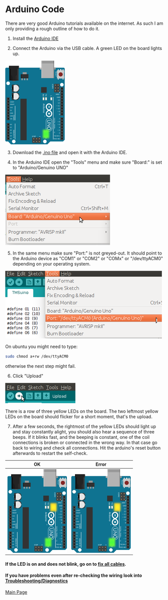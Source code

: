 
# Arduino Code

There are very good Arduino tutorials available on the internet. As such I am only providing a rough outline of how to do it.

1. Install the [Arduino IDE](https://www.arduino.org/)

2. Connect the Arduino via the USB cable. 
  A green LED on the board lights up.
  
  ![Green ON light on Arduino UNO board](../images/board-on.png)

3. Download the [.ino file](../TMSuino/TMSuino.ino) and open it with the Arduino IDE.

4. In the Arduino IDE open the "Tools" menu and make sure "Board:" is set to "Arduino/Genuino UNO"

  ![Tools menu](../images/ide-tools-menu-board.png)
  
5. In the same menu make sure "Port:" is not greyed-out. It should point to the Arduino device as "COM1" or "COM2" or "COMx" or "/dev/ttyACM0" depending on your operating system.

  ![Tools menu](../images/ide-tools-menu-port.png)
  
  On ubuntu you might need to type: 
```bash
sudo chmod a+rw /dev/ttyACM0
```
  otherwise the next step might fail.

6. Click "Upload"

  ![Upload button in Arduino IDE](../images/upload-button.png)
  
  There is a row of three yellow LEDs on the board. The two leftmost yellow LEDs on the board should flicker for a short moment, that's the upload.
  
7. After a few seconds, the rightmost of the yellow LEDs should light up and stay constantly alight, you should also hear a sequence of three beeps.
  If it blinks fast, and the beeping is constant, one of the coil connections is broken or connected in the wrong way.
  In that case go back to wiring and check all connections. Hit the arduino's reset button afterwards to restart the self-check.

  | OK | Error |
  |----|----|  
  | ![OK](../images/board-led13.png) | ![Error](../images/board-error.gif) |


#### If the LED is on and does not blink, go on to [fix all cables](../fixing/README.md).

#### If you have problems even after re-checking the wiring look into [Troubleshooting/Diagnostics](../troubleshooting/README.md)

[Main Page](../README.md)
